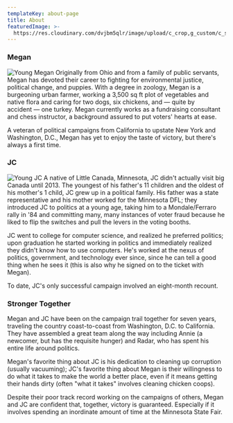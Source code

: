 ```yaml
---
templateKey: about-page
title: About
featuredImage: >-
  https://res.cloudinary.com/dvjbm5qlr/image/upload/c_crop,g_custom/c_scale,w_1200/v1579838540/DSC_0433.NEF_gl1dzx.jpg
---
```

### Megan

![Young Megan](https://res.cloudinary.com/dvjbm5qlr/image/upload/v1581202773/about/11709959_10206936781725599_3523722717878405974_o_i9zlwj.jpg)
Originally from Ohio and from a family of public servants, Megan has devoted their career to fighting for environmental justice, political change, and puppies. With a degree in zoology, Megan is a burgeoning urban farmer, working a 3,500 sq ft plot of vegetables and native flora and caring for two dogs, six chickens, and — quite by accident — one turkey. Megan currently works as a fundraising consultant and chess instructor, a background assured to put voters' hearts at ease.

A veteran of political campaigns from California to upstate New York and Washington, D.C., Megan has yet to enjoy the taste of victory, but there's always a first time.

### JC

![Young JC](https://res.cloudinary.com/dvjbm5qlr/image/upload/v1581202773/about/Drum_Flag_JC_qheqv1.jpg)
A native of Little Canada, Minnesota, JC didn't actually visit big Canada until 2013. The youngest of his father's 11 children and the oldest of his mother's 1 child, JC grew up in a political family. His father was a state representative and his mother worked for the Minnesota DFL; they introduced JC to politics at a young age, taking him to a Mondale/Ferraro rally in '84 and committing many, many instances of voter fraud because he liked to flip the switches and pull the levers in the voting booths.

JC went to college for computer science, and realized he preferred politics; upon graduation he started working in politics and immediately realized they didn't know how to use computers. He's worked at the nexus of politics, government, and technology ever since, since he can tell a good thing when he sees it (this is also why he signed on to the ticket with Megan).

To date, JC's only successful campaign involved an eight-month recount.

### Stronger Together

Megan and JC have been on the campaign trail together for seven years, traveling the country coast-to-coast from Washington, D.C. to California. They have assembled a great team along the way including Annie (a newcomer, but has the requisite hunger) and Radar, who has spent his entire life around politics.

Megan's favorite thing about JC is his dedication to cleaning up corruption (usually vacuuming); JC's favorite thing about Megan is their willingness to do what it takes to make the world a better place, even if it means getting their hands dirty (often "what it takes" involves cleaning chicken coops).

Despite their poor track record working on the campaigns of others, Megan and JC are confident that, together, victory is guaranteed. Especially if it involves spending an inordinate amount of time at the Minnesota State Fair.
